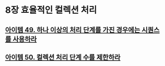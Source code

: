 # 8장 효율적인 컬렉션 처리

## [아이템 49. 하나 이상의 처리 단계를 가진 경우에는 시퀀스를 사용하라](./items/아이템%2049.%20하나%20이상의%20처리%20단계를%20가진%20경우에는%20시퀀스를%20사용하라.md)
## [아이템 50. 컬렉션 처리 단계 수를 제한하라](./items/아이템%2050.%20컬렉션%20처리%20단계%20수를%20제한하라.md)